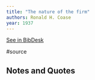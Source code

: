 ```yaml
---
title: "The nature of the firm"
authors: Ronald H. Coase
year: 1937
---
```

[See in BibDesk](x-bdsk://Coase-1937fk)

#source

## Notes and Quotes


